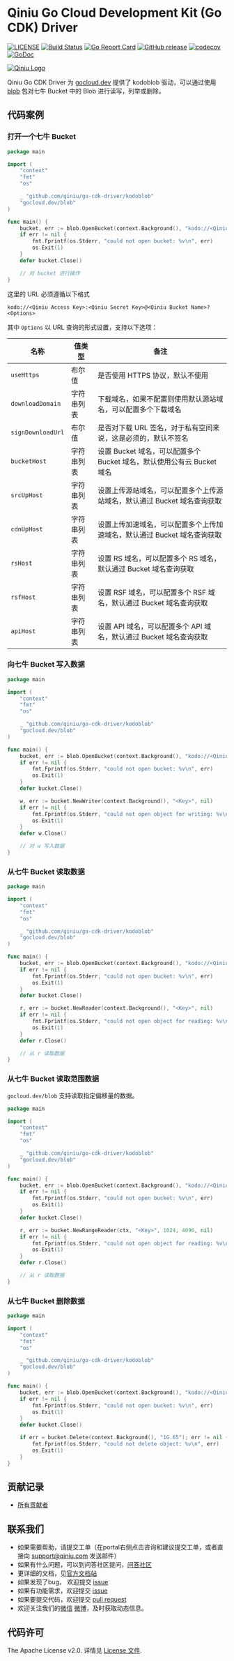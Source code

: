 # Qiniu Go Cloud Development Kit (Go CDK) Driver

[![LICENSE](https://img.shields.io/github/license/qiniu/go-cdk-driver.svg)](https://github.com/qiniu/go-cdk-driver/blob/main/LICENSE)
[![Build Status](https://github.com/qiniu/go-cdk-driver/workflows/tests/badge.svg)](https://github.com/qiniu/go-cdk-driver/actions)
[![Go Report Card](https://goreportcard.com/badge/github.com/qiniu/go-cdk-driver)](https://goreportcard.com/report/github.com/qiniu/go-cdk-driver)
[![GitHub release](https://img.shields.io/github/v/tag/qiniu/go-cdk-driver.svg?label=release)](https://github.com/qiniu/go-cdk-driver/releases)
[![codecov](https://codecov.io/gh/qiniu/go-cdk-driver/branch/main/graph/badge.svg)](https://codecov.io/gh/qiniu/go-cdk-driver)
[![GoDoc](https://godoc.org/github.com/qiniu/go-cdk-driver/kodoblob?status.svg)](https://godoc.org/github.com/qiniu/go-cdk-driver/kodoblob)

[![Qiniu Logo](http://open.qiniudn.com/logo.png)](http://qiniu.com/)

Qiniu Go CDK Driver 为 [gocloud.dev](https://gocloud.dev/) 提供了 kodoblob 驱动，可以通过使用 [blob](https://gocloud.dev/blob) 包对七牛 Bucket 中的 Blob 进行读写，列举或删除。

## 代码案例

### 打开一个七牛 Bucket

```go
package main

import (
	"context"
	"fmt"
	"os"

	_ "github.com/qiniu/go-cdk-driver/kodoblob"
	"gocloud.dev/blob"
)

func main() {
	bucket, err := blob.OpenBucket(context.Background(), "kodo://<Qiniu Access Key>:<Qiniu Secret Key>@<Qiniu Bucket Name>?useHttps")
	if err != nil {
		fmt.Fprintf(os.Stderr, "could not open bucket: %v\n", err)
		os.Exit(1)
	}
	defer bucket.Close()

    // 对 bucket 进行操作
}
```

这里的 URL 必须遵循以下格式

```
kodo://<Qiniu Access Key>:<Qiniu Secret Key>@<Qiniu Bucket Name>?<Options>
```

其中 `Options` 以 URL 查询的形式设置，支持以下选项：

| 名称 | 值类型 | 备注 |
|---|---|---|
| `useHttps` | 布尔值 | 是否使用 HTTPS 协议，默认不使用 |
| `downloadDomain` | 字符串列表 | 下载域名，如果不配置则使用默认源站域名，可以配置多个下载域名 |
| `signDownloadUrl` | 布尔值 | 是否对下载 URL 签名，对于私有空间来说，这是必须的，默认不签名 |
| `bucketHost` | 字符串列表 | 设置 Bucket 域名，可以配置多个 Bucket 域名，默认使用公有云 Bucket 域名 |
| `srcUpHost` | 字符串列表 | 设置上传源站域名，可以配置多个上传源站域名，默认通过 Bucket 域名查询获取 |
| `cdnUpHost` | 字符串列表 | 设置上传加速域名，可以配置多个上传加速域名，默认通过 Bucket 域名查询获取 |
| `rsHost` | 字符串列表 | 设置 RS 域名，可以配置多个 RS 域名，默认通过 Bucket 域名查询获取 |
| `rsfHost` | 字符串列表 | 设置 RSF 域名，可以配置多个 RSF 域名，默认通过 Bucket 域名查询获取 |
| `apiHost` | 字符串列表 | 设置 API 域名，可以配置多个 API 域名，默认通过 Bucket 域名查询获取 |

### 向七牛 Bucket 写入数据

```go
package main

import (
	"context"
	"fmt"
	"os"

	_ "github.com/qiniu/go-cdk-driver/kodoblob"
	"gocloud.dev/blob"
)

func main() {
	bucket, err := blob.OpenBucket(context.Background(), "kodo://<Qiniu Access Key>:<Qiniu Secret Key>@<Qiniu Bucket Name>?useHttps")
	if err != nil {
		fmt.Fprintf(os.Stderr, "could not open bucket: %v\n", err)
		os.Exit(1)
	}
	defer bucket.Close()

	w, err := bucket.NewWriter(context.Background(), "<Key>", nil)
	if err != nil {
		fmt.Fprintf(os.Stderr, "could not open object for writing: %v\n", err)
		os.Exit(1)
	}
	defer w.Close()

	// 对 w 写入数据
}

```

### 从七牛 Bucket 读取数据

```go
package main

import (
	"context"
	"fmt"
	"os"

	_ "github.com/qiniu/go-cdk-driver/kodoblob"
	"gocloud.dev/blob"
)

func main() {
	bucket, err := blob.OpenBucket(context.Background(), "kodo://<Qiniu Access Key>:<Qiniu Secret Key>@<Qiniu Bucket Name>?useHttps")
	if err != nil {
		fmt.Fprintf(os.Stderr, "could not open bucket: %v\n", err)
		os.Exit(1)
	}
	defer bucket.Close()

	r, err := bucket.NewReader(context.Background(), "<Key>", nil)
	if err != nil {
		fmt.Fprintf(os.Stderr, "could not open object for reading: %v\n", err)
		os.Exit(1)
	}
	defer r.Close()

    // 从 r 读取数据
}
```

### 从七牛 Bucket 读取范围数据

`gocloud.dev/blob` 支持读取指定偏移量的数据。

```go
package main

import (
	"context"
	"fmt"
	"os"

	_ "github.com/qiniu/go-cdk-driver/kodoblob"
	"gocloud.dev/blob"
)

func main() {
	bucket, err := blob.OpenBucket(context.Background(), "kodo://<Qiniu Access Key>:<Qiniu Secret Key>@<Qiniu Bucket Name>?useHttps")
	if err != nil {
		fmt.Fprintf(os.Stderr, "could not open bucket: %v\n", err)
		os.Exit(1)
	}
	defer bucket.Close()

	r, err := bucket.NewRangeReader(ctx, "<Key>", 1024, 4096, nil)
	if err != nil {
		fmt.Fprintf(os.Stderr, "could not open object for reading: %v\n", err)
		os.Exit(1)
	}
	defer r.Close()

    // 从 r 读取数据
}
```

### 从七牛 Bucket 删除数据

```go
package main

import (
	"context"
	"fmt"
	"os"

	_ "github.com/qiniu/go-cdk-driver/kodoblob"
	"gocloud.dev/blob"
)

func main() {
	bucket, err := blob.OpenBucket(context.Background(), "kodo://<Qiniu Access Key>:<Qiniu Secret Key>@<Qiniu Bucket Name>?useHttps")
	if err != nil {
		fmt.Fprintf(os.Stderr, "could not open bucket: %v\n", err)
		os.Exit(1)
	}
	defer bucket.Close()

	if err = bucket.Delete(context.Background(), "1G.65"); err != nil {
		fmt.Fprintf(os.Stderr, "could not delete object: %v\n", err)
		os.Exit(1)
	}
}
```

## 贡献记录

- [所有贡献者](https://github.com/qiniu/go-cdk-driver/contributors)

## 联系我们

- 如果需要帮助，请提交工单（在portal右侧点击咨询和建议提交工单，或者直接向 support@qiniu.com 发送邮件）
- 如果有什么问题，可以到问答社区提问，[问答社区](http://qiniu.segmentfault.com/)
- 更详细的文档，见[官方文档站](http://developer.qiniu.com/)
- 如果发现了bug， 欢迎提交 [issue](https://github.com/qiniu/go-cdk-driver/issues)
- 如果有功能需求，欢迎提交 [issue](https://github.com/qiniu/go-cdk-driver/issues)
- 如果要提交代码，欢迎提交 [pull request](https://github.com/qiniu/go-cdk-driver/pulls)
- 欢迎关注我们的[微信](http://www.qiniu.com/#weixin) [微博](http://weibo.com/qiniutek)，及时获取动态信息。

## 代码许可

The Apache License v2.0. 详情见 [License 文件](https://github.com/qiniu/go-cdk-driver/blob/main/LICENSE).
